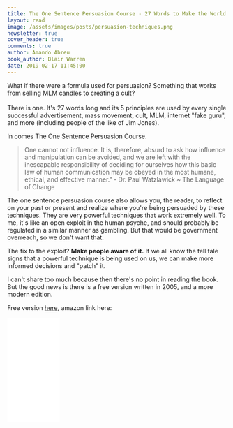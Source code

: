 ```yaml
---
title: The One Sentence Persuasion Course - 27 Words to Make the World Do Your Bidding
layout: read
image: /assets/images/posts/persuasion-techniques.png
newsletter: true
cover_header: true
comments: true
author: Amando Abreu
book_author: Blair Warren
date: 2019-02-17 11:45:00
---
```

What if there were a formula used for persuasion? Something that works from selling MLM candles to creating a cult?\
\
There is one. It's 27 words long and its 5 principles are used by every single successful advertisement, mass movement, cult, MLM, internet "fake guru", and more (including people of the like of Jim Jones).

In comes The One Sentence Persuasion Course.

> One cannot not influence. It is, therefore, absurd to ask how influence and manipulation can be avoided, and we are left with the inescapable responsibility of deciding for ourselves how this basic law of human communication may be obeyed in the most humane, ethical, and effective manner." - Dr. Paul Watzlawick ~ The Language of Change

The one sentence persuasion course also allows you, the reader, to reflect on your past or present and realize where you're being persuaded by these techniques. They are very powerful techniques that work extremely well. To me, it's like an open exploit in the human psyche, and should probably be regulated in a similar manner as gambling. But that would be government overreach, so we don't want that.

The fix to the exploit? **Make people aware of it.** If we all know the tell tale signs that a powerful technique is being used on us, we can make more informed decisions and "patch" it.

I can't share too much because then there's no point in reading the book. But the good news is there is a free version written in 2005, and a more modern edition.

Free version [here](https://axerosolutions.com/attachment?file=IYxiXuQodT44eOrBSj9G%2Fw%3D%3D), amazon link here:

<iframe style="width:120px;height:240px;" marginwidth="0" marginheight="0" scrolling="no" frameborder="0" src="//ws-na.amazon-adsystem.com/widgets/q?ServiceVersion=20070822&OneJS=1&Operation=GetAdHtml&MarketPlace=US&source=ac&ref=qf_sp_asin_til&ad_type=product_link&tracking_id=aabreu0c-20&marketplace=amazon&amp;region=US&placement=B00AAF5GJK&asins=B00AAF5GJK&linkId=f3570de484e93120cd262bbec81501bd&show_border=false&link_opens_in_new_window=false&price_color=333333&title_color=0066C0&bg_color=FFFFFF">
    </iframe>